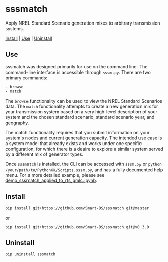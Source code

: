 # sssmatch

Apply NREL Standard Scenario generation mixes to arbitrary transmission systems.

[Install](#install) | [Use](#use) | [Uninstall](#uninstall)

## Use

sssmatch was designed primarily for use on the command line. The command-line 
interface is accessible through `sssm.py`. There are two primary commands:

    - browse
    - match

The `browse` functionality can be used to view the NREL Standard Scenarios data. 
The `match` functionality attempts to create a new generation mix for your 
transmission system based on a very high-level description of your system and 
the chosen standard scenario, standard scenario year, and geography.

The match functionality requires that you submit information on your system's 
nodes and current generation capacity. The intended use case is a system model 
that already exists and works under one specific configuration, for which there 
is a desire to explore a similar system served by a different mix of generator 
types. 

Once `sssmatch` is installed, the CLI can be accessed with `sssm.py` or 
`python /your/path/to/PythonXX/Scripts.sssm.py`, and has a fully documented help 
menu. For a more detailed example, please see 
[demo_sssmatch_applied_to_rts_gmlc.ipynb](https://github.com/Smart-DS/demos/blob/master/demo_sssmatch_applied_to_rts_gmlc.ipynb).


## Install

```
pip install git+https://github.com/Smart-DS/sssmatch.git@master
```

or

```
pip install git+https://github.com/Smart-DS/sssmatch.git@v0.3.0
```

## Uninstall

```
pip uninstall sssmatch
```
